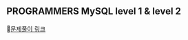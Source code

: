 ## PROGRAMMERS MySQL level 1 & level 2

🔗[문제풀이 링크](https://www.notion.so/PROGRAMMERS-bee96802e46c4131b7104211a2176ae4?pvs=4)